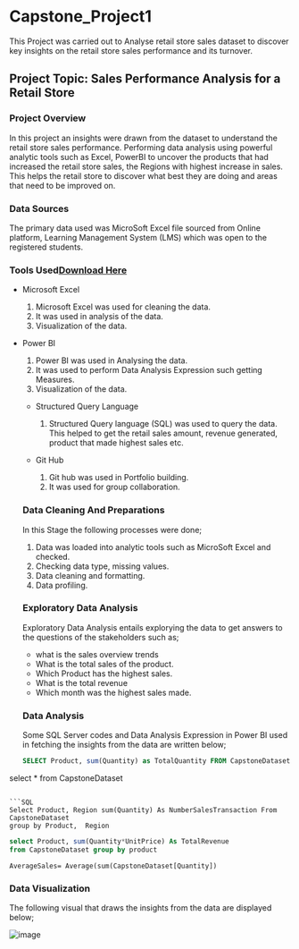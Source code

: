 # Capstone_Project1
This Project was carried out to Analyse retail store sales dataset to discover key insights on the retail store sales performance and its turnover. 

## Project Topic: Sales Performance Analysis for a Retail Store

### Project Overview 
In this project an insights were drawn from the dataset to understand the retail store sales performance.  Performing data analysis using powerful analytic tools such as 
 Excel, PowerBI to uncover the products that had increased the retail store sales, the Regions with highest increase in sales. This helps the retail store to discover what best they are doing and areas that need to be improved on. 

 ### Data Sources
  The primary data used was  MicroSoft Excel file sourced from Online platform, Learning Management System (LMS) which was open to the registered students.

### Tools Used[Download Here](https://www.microsoft.com)
- Microsoft Excel
  1. Microsoft Excel was used for cleaning the data.
  2. It was used in analysis of the data.
  3. Visualization of the data.

- Power BI
  1. Power BI was used in Analysing the data.
  2. It was used to perform Data Analysis Expression such getting Measures.
  3. Visualization of the data.
 
  - Structured Query Language
    1. Structured Query language (SQL) was  used to query the data. This helped to get the retail sales amount, revenue generated, product that made highest sales etc.

  - Git Hub
    1. Git hub was used in Portfolio building.
    2. It was used for group collaboration.
   
  ### Data Cleaning And Preparations
  In this Stage the  following processes were done;
  1. Data was loaded into analytic tools such as MicroSoft Excel and checked.
  2. Checking data type, missing values.
  3. Data cleaning and formatting.
  4. Data profiling.
 
  ### Exploratory Data Analysis
  Exploratory Data Analysis entails explorying the data to get answers to the questions of the stakeholders such as;
  - what is the sales overview trends
  - What is the total sales of the product.
  - Which Product has the highest sales.
  - What is the total revenue
  -  Which month was the highest sales made.

  ### Data Analysis
  Some SQL Server codes and Data Analysis Expression in Power BI  used in fetching the insights from the data are written below;
  ```SQL
  SELECT Product, sum(Quantity) as TotalQuantity FROM CapstoneDataset group by Product
select * from CapstoneDataset
```

```SQL
Select Product, Region sum(Quantity) As NumberSalesTransaction From CapstoneDataset 
group by Product,  Region

```
```SQL
select Product, sum(Quantity*UnitPrice) As TotalRevenue
from CapstoneDataset group by product
```
```DAX
AverageSales= Average(sum(CapstoneDataset[Quantity])
```

### Data Visualization
The following visual that draws the insights from the data are displayed below;

![image](https://github.com/user-attachments/assets/8cf17b68-a72e-4385-b413-f95b87de2ecd)

     
